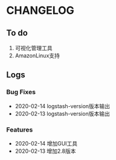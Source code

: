 # CHANGELOG

## To do

1. 可视化管理工具
2. AmazonLinux支持

## Logs

### Bug Fixes

* 2020-02-14  logstash-version版本输出
* 2020-02-13  logstash-version版本输出

### Features

* 2020-02-14  增加GUI工具
* 2020-02-13  增加2.8版本
